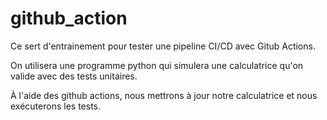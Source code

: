 # github_action

Ce sert d'entrainement pour tester une pipeline CI/CD avec Gitub Actions.

On utilisera une programme python qui simulera une calculatrice qu'on valide avec des tests unitaires.

À l'aide des github actions, nous mettrons à jour notre calculatrice et nous exécuterons les tests.